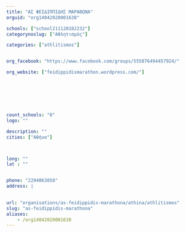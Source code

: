 ```yaml
---
title: "ΑΣ ΦΕΙΔΙΠΠΙΔΗΣ ΜΑΡΑΘΩΝΑ"
orguid: "org14042020001638"

schools: ["school211120182232"]
categorynoslug: ["Αθλητισμός"]

categories: ["athlitismos"]


org_facebook: "https://www.facebook.com/groups/555876494457924/"

org_website: ["feidippidismarathon.wordpress.com/"]







count_schools: "0"
logo: ""

description: ""
cities: ["Αθήνα"]



long: ""
lat : ""


phone: "2294063858"
address: |
    

url: "organisations/as-feidippidis-marathona/athina/athlitismos"
slug: "as-feidippidis-marathona"
aliases:
    - /org14042020001638
---
```



